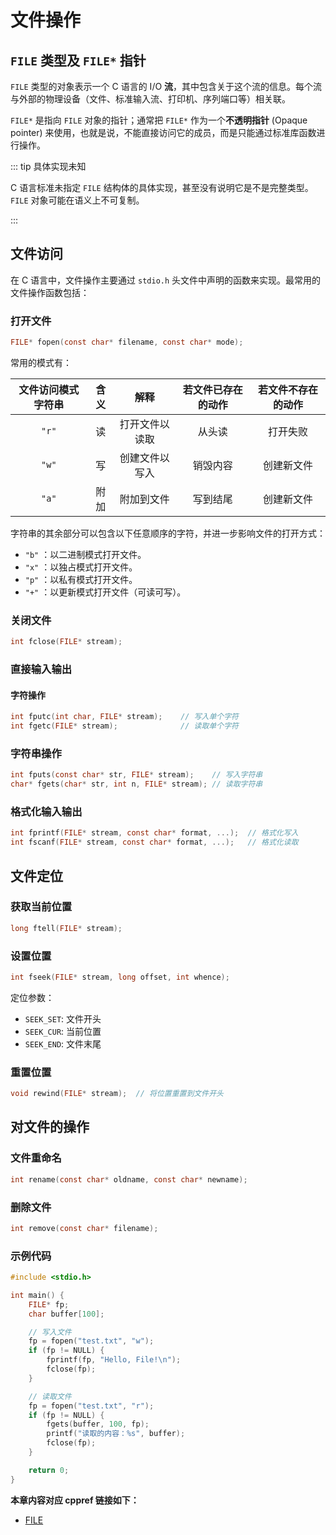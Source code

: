 # 文件操作

## `FILE` 类型及 `FILE*` 指针

`FILE` 类型的对象表示一个 C 语言的 I/O **流**，其中包含关于这个流的信息。每个流与外部的物理设备（文件、标准输入流、打印机、序列端口等）相关联。

`FILE*` 是指向 `FILE` 对象的指针；通常把 `FILE*` 作为一个**不透明指针** (Opaque pointer) 来使用，也就是说，不能直接访问它的成员，而是只能通过标准库函数进行操作。

::: tip 具体实现未知

C 语言标准未指定 `FILE` 结构体的具体实现，甚至没有说明它是不是完整类型。`FILE` 对象可能在语义上不可复制。

:::

## 文件访问

在 C 语言中，文件操作主要通过 `stdio.h` 头文件中声明的函数来实现。最常用的文件操作函数包括：

### 打开文件

```c
FILE* fopen(const char* filename, const char* mode);
```

常用的模式有：

| 文件访问模式字符串 | 含义  |      解释      | 若文件已存在的动作 | 若文件不存在的动作 |
| :----------------: | :---: | :------------: | :----------------: | :----------------: |
|       `"r"`        |  读   | 打开文件以读取 |       从头读       |      打开失败      |
|       `"w"`        |  写   | 创建文件以写入 |      销毁内容      |     创建新文件     |
|       `"a"`        | 附加  |   附加到文件   |      写到结尾      |     创建新文件     |

字符串的其余部分可以包含以下任意顺序的字符，并进一步影响文件的打开方式：

- `"b"` ：以二进制模式打开文件。
- `"x"` ：以独占模式打开文件。
- `"p"` ：以私有模式打开文件。
- `"+"` ：以更新模式打开文件（可读可写）。

### 关闭文件

```c
int fclose(FILE* stream);
```

### 直接输入输出

#### 字符操作

```c
int fputc(int char, FILE* stream);    // 写入单个字符
int fgetc(FILE* stream);              // 读取单个字符
```

### 字符串操作

```c
int fputs(const char* str, FILE* stream);    // 写入字符串
char* fgets(char* str, int n, FILE* stream); // 读取字符串
```

### 格式化输入输出

```c
int fprintf(FILE* stream, const char* format, ...);  // 格式化写入
int fscanf(FILE* stream, const char* format, ...);   // 格式化读取
```

## 文件定位

### 获取当前位置

```c
long ftell(FILE* stream);
```

### 设置位置

```c
int fseek(FILE* stream, long offset, int whence);
```

定位参数：

- `SEEK_SET`: 文件开头
- `SEEK_CUR`: 当前位置
- `SEEK_END`: 文件末尾

### 重置位置

```c
void rewind(FILE* stream);  // 将位置重置到文件开头
```

## 对文件的操作

### 文件重命名

```c
int rename(const char* oldname, const char* newname);
```

### 删除文件

```c
int remove(const char* filename);
```

### 示例代码

```c
#include <stdio.h>

int main() {
    FILE* fp;
    char buffer[100];

    // 写入文件
    fp = fopen("test.txt", "w");
    if (fp != NULL) {
        fprintf(fp, "Hello, File!\n");
        fclose(fp);
    }

    // 读取文件
    fp = fopen("test.txt", "r");
    if (fp != NULL) {
        fgets(buffer, 100, fp);
        printf("读取的内容：%s", buffer);
        fclose(fp);
    }

    return 0;
}
```

**本章内容对应 cppref 链接如下：**

- [FILE](https://zh.cppreference.com/w/c/io/FILE)
